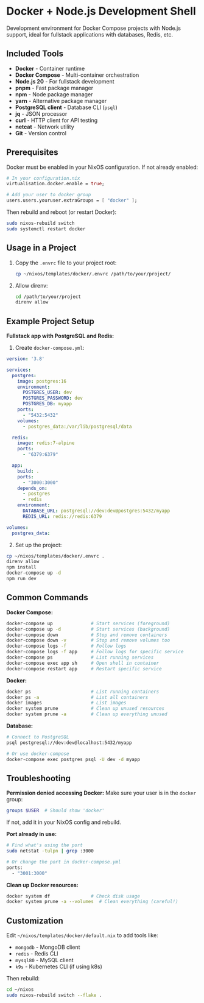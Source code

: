 # Docker + Node.js Development Shell

Development environment for Docker Compose projects with Node.js support, ideal for fullstack applications with databases, Redis, etc.

## Included Tools

- **Docker** - Container runtime
- **Docker Compose** - Multi-container orchestration
- **Node.js 20** - For fullstack development
- **pnpm** - Fast package manager
- **npm** - Node package manager
- **yarn** - Alternative package manager
- **PostgreSQL client** - Database CLI (`psql`)
- **jq** - JSON processor
- **curl** - HTTP client for API testing
- **netcat** - Network utility
- **Git** - Version control

## Prerequisites

Docker must be enabled in your NixOS configuration. If not already enabled:

```nix
# In your configuration.nix
virtualisation.docker.enable = true;

# Add your user to docker group
users.users.youruser.extraGroups = [ "docker" ];
```

Then rebuild and reboot (or restart Docker):
```bash
sudo nixos-rebuild switch
sudo systemctl restart docker
```

## Usage in a Project

1. Copy the `.envrc` file to your project root:
   ```bash
   cp ~/nixos/templates/docker/.envrc /path/to/your/project/
   ```

2. Allow direnv:
   ```bash
   cd /path/to/your/project
   direnv allow
   ```

## Example Project Setup

**Fullstack app with PostgreSQL and Redis:**

1. Create `docker-compose.yml`:
```yaml
version: '3.8'

services:
  postgres:
    image: postgres:16
    environment:
      POSTGRES_USER: dev
      POSTGRES_PASSWORD: dev
      POSTGRES_DB: myapp
    ports:
      - "5432:5432"
    volumes:
      - postgres_data:/var/lib/postgresql/data

  redis:
    image: redis:7-alpine
    ports:
      - "6379:6379"

  app:
    build: .
    ports:
      - "3000:3000"
    depends_on:
      - postgres
      - redis
    environment:
      DATABASE_URL: postgresql://dev:dev@postgres:5432/myapp
      REDIS_URL: redis://redis:6379

volumes:
  postgres_data:
```

2. Set up the project:
```bash
cp ~/nixos/templates/docker/.envrc .
direnv allow
npm install
docker-compose up -d
npm run dev
```

## Common Commands

**Docker Compose:**
```bash
docker-compose up              # Start services (foreground)
docker-compose up -d           # Start services (background)
docker-compose down            # Stop and remove containers
docker-compose down -v         # Stop and remove volumes too
docker-compose logs -f         # Follow logs
docker-compose logs -f app     # Follow logs for specific service
docker-compose ps              # List running services
docker-compose exec app sh     # Open shell in container
docker-compose restart app     # Restart specific service
```

**Docker:**
```bash
docker ps                      # List running containers
docker ps -a                   # List all containers
docker images                  # List images
docker system prune            # Clean up unused resources
docker system prune -a         # Clean up everything unused
```

**Database:**
```bash
# Connect to PostgreSQL
psql postgresql://dev:dev@localhost:5432/myapp

# Or use docker-compose
docker-compose exec postgres psql -U dev -d myapp
```

## Troubleshooting

**Permission denied accessing Docker:**
Make sure your user is in the `docker` group:
```bash
groups $USER  # Should show 'docker'
```

If not, add it in your NixOS config and rebuild.

**Port already in use:**
```bash
# Find what's using the port
sudo netstat -tulpn | grep :3000

# Or change the port in docker-compose.yml
ports:
  - "3001:3000"
```

**Clean up Docker resources:**
```bash
docker system df               # Check disk usage
docker system prune -a --volumes  # Clean everything (careful!)
```

## Customization

Edit `~/nixos/templates/docker/default.nix` to add tools like:
- `mongodb` - MongoDB client
- `redis` - Redis CLI
- `mysql80` - MySQL client
- `k9s` - Kubernetes CLI (if using k8s)

Then rebuild:
```bash
cd ~/nixos
sudo nixos-rebuild switch --flake .
```
